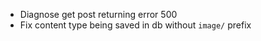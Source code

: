 - Diagnose get post returning error 500
- Fix content type being saved in db without `image/` prefix
